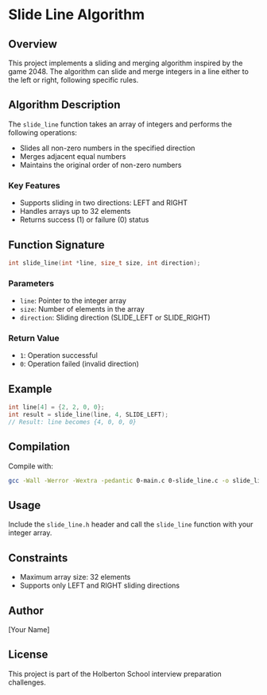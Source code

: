 # Slide Line Algorithm

## Overview
This project implements a sliding and merging algorithm inspired by the game 2048. The algorithm can slide and merge integers in a line either to the left or right, following specific rules.

## Algorithm Description
The `slide_line` function takes an array of integers and performs the following operations:
- Slides all non-zero numbers in the specified direction
- Merges adjacent equal numbers
- Maintains the original order of non-zero numbers

### Key Features
- Supports sliding in two directions: LEFT and RIGHT
- Handles arrays up to 32 elements
- Returns success (1) or failure (0) status

## Function Signature
```c
int slide_line(int *line, size_t size, int direction);
```

### Parameters
- `line`: Pointer to the integer array
- `size`: Number of elements in the array
- `direction`: Sliding direction (SLIDE_LEFT or SLIDE_RIGHT)

### Return Value
- `1`: Operation successful
- `0`: Operation failed (invalid direction)

## Example
```c
int line[4] = {2, 2, 0, 0};
int result = slide_line(line, 4, SLIDE_LEFT);
// Result: line becomes {4, 0, 0, 0}
```

## Compilation
Compile with:
```bash
gcc -Wall -Werror -Wextra -pedantic 0-main.c 0-slide_line.c -o slide_line
```

## Usage
Include the `slide_line.h` header and call the `slide_line` function with your integer array.

## Constraints
- Maximum array size: 32 elements
- Supports only LEFT and RIGHT sliding directions

## Author
[Your Name]

## License
This project is part of the Holberton School interview preparation challenges.
